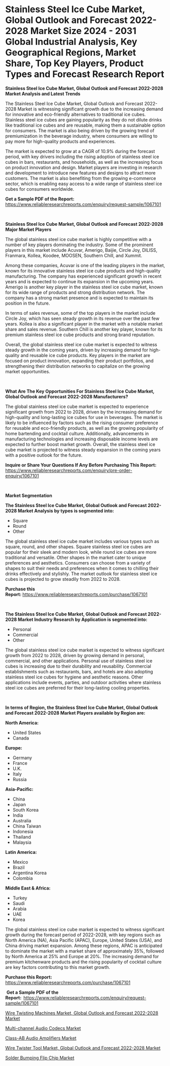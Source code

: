 <p><h1>Stainless Steel Ice Cube Market, Global Outlook and Forecast 2022-2028 Market Size 2024 - 2031 Global Industrial Analysis, Key Geographical Regions, Market Share, Top Key Players, Product Types and Forecast Research Report</h1></p><p><strong>Stainless Steel Ice Cube Market, Global Outlook and Forecast 2022-2028 Market Analysis and Latest Trends</strong></p>
<p><p>The Stainless Steel Ice Cube Market, Global Outlook and Forecast 2022-2028 Market is witnessing significant growth due to the increasing demand for innovative and eco-friendly alternatives to traditional ice cubes. Stainless steel ice cubes are gaining popularity as they do not dilute drinks like traditional ice cubes and are reusable, making them a sustainable option for consumers. The market is also being driven by the growing trend of premiumization in the beverage industry, where consumers are willing to pay more for high-quality products and experiences.</p><p>The market is expected to grow at a CAGR of 10.9% during the forecast period, with key drivers including the rising adoption of stainless steel ice cubes in bars, restaurants, and households, as well as the increasing focus on product innovation and design. Market players are investing in research and development to introduce new features and designs to attract more customers. The market is also benefiting from the growing e-commerce sector, which is enabling easy access to a wide range of stainless steel ice cubes for consumers worldwide.</p></p>
<p><strong>Get a Sample PDF of the Report:&nbsp;</strong> <a href="https://www.reliableresearchreports.com/enquiry/request-sample/1067101">https://www.reliableresearchreports.com/enquiry/request-sample/1067101</a></p>
<p>&nbsp;</p>
<p><strong>Stainless Steel Ice Cube Market, Global Outlook and Forecast 2022-2028 Major Market Players</strong></p>
<p><p>The global stainless steel ice cube market is highly competitive with a number of key players dominating the industry. Some of the prominent players in this market include Acuvar, Amerigo, Baijie, Circle Joy, DILISS, Franmara, Kollea, Koodee, MOOSEN, Southern Chill, and Xummit.</p><p>Among these companies, Acuvar is one of the leading players in the market, known for its innovative stainless steel ice cube products and high-quality manufacturing. The company has experienced significant growth in recent years and is expected to continue its expansion in the upcoming years. Amerigo is another key player in the stainless steel ice cube market, known for its wide range of products and strong distribution network. The company has a strong market presence and is expected to maintain its position in the future.</p><p>In terms of sales revenue, some of the top players in the market include Circle Joy, which has seen steady growth in its revenue over the past few years. Kollea is also a significant player in the market with a notable market share and sales revenue. Southern Chill is another key player, known for its premium stainless steel ice cube products and strong brand reputation.</p><p>Overall, the global stainless steel ice cube market is expected to witness steady growth in the coming years, driven by increasing demand for high-quality and reusable ice cube products. Key players in the market are focused on product innovation, expanding their product portfolios, and strengthening their distribution networks to capitalize on the growing market opportunities.</p></p>
<p>&nbsp;</p>
<p><strong>What Are The Key Opportunities For Stainless Steel Ice Cube Market, Global Outlook and Forecast 2022-2028 Manufacturers?</strong></p>
<p><p>The global stainless steel ice cube market is expected to experience significant growth from 2022 to 2028, driven by the increasing demand for high-quality and long-lasting ice cubes for use in beverages. The market is likely to be influenced by factors such as the rising consumer preference for reusable and eco-friendly products, as well as the growing popularity of home bartending and cocktail culture. Additionally, advancements in manufacturing technologies and increasing disposable income levels are expected to further boost market growth. Overall, the stainless steel ice cube market is projected to witness steady expansion in the coming years with a positive outlook for the future.</p></p>
<p><strong>Inquire or Share Your Questions If Any Before Purchasing This Report:</strong> <a href="https://www.reliableresearchreports.com/enquiry/pre-order-enquiry/1067101">https://www.reliableresearchreports.com/enquiry/pre-order-enquiry/1067101</a></p>
<p>&nbsp;</p>
<p><strong>Market Segmentation</strong></p>
<p><strong>The Stainless Steel Ice Cube Market, Global Outlook and Forecast 2022-2028 Market Analysis by types is segmented into:</strong></p>
<p><ul><li>Square</li><li>Round</li><li>Other</li></ul></p>
<p><p>The global stainless steel ice cube market includes various types such as square, round, and other shapes. Square stainless steel ice cubes are popular for their sleek and modern look, while round ice cubes are more traditional and versatile. Other shapes in the market cater to unique preferences and aesthetics. Consumers can choose from a variety of shapes to suit their needs and preferences when it comes to chilling their drinks effectively and stylishly. The market outlook for stainless steel ice cubes is projected to grow steadily from 2022 to 2028.</p></p>
<p><strong>Purchase this Report:&nbsp;</strong><a href="https://www.reliableresearchreports.com/purchase/1067101">https://www.reliableresearchreports.com/purchase/1067101</a></p>
<p>&nbsp;</p>
<p><strong>The Stainless Steel Ice Cube Market, Global Outlook and Forecast 2022-2028 Market Industry Research by Application is segmented into:</strong></p>
<p><ul><li>Personal</li><li>Commercial</li><li>Other</li></ul></p>
<p><p>The global stainless steel ice cube market is expected to witness significant growth from 2022 to 2028, driven by growing demand in personal, commercial, and other applications. Personal use of stainless steel ice cubes is increasing due to their durability and reusability. Commercial establishments such as restaurants, bars, and hotels are also adopting stainless steel ice cubes for hygiene and aesthetic reasons. Other applications include events, parties, and outdoor activities where stainless steel ice cubes are preferred for their long-lasting cooling properties.</p></p>
<p>&nbsp;</p>
<p><strong>In terms of Region, the Stainless Steel Ice Cube Market, Global Outlook and Forecast 2022-2028 Market Players available by Region are:</strong></p>
<p>
    <p> <strong> North America: </strong>
        <ul>
            <li>United States</li>
            <li>Canada</li>
        </ul>
        </p> 
    <p> <strong> Europe: </strong>
        <ul>
            <li>Germany</li>
            <li>France</li>
            <li>U.K.</li>
            <li>Italy</li>
            <li>Russia</li>
        </ul>
        </p> 
    <p> <strong> Asia-Pacific: </strong>
        <ul>
            <li>China</li>
            <li>Japan</li>
            <li>South Korea</li>
            <li>India</li>
            <li>Australia</li>
            <li>China Taiwan</li>
            <li>Indonesia</li>
            <li>Thailand</li>
            <li>Malaysia</li>
        </ul>
        </p> 
    <p> <strong> Latin America: </strong>
        <ul>
            <li>Mexico</li>
            <li>Brazil</li>
            <li>Argentina Korea</li>
            <li>Colombia</li>
        </ul>
        </p> 
    <p> <strong> Middle East & Africa: </strong>
        <ul>
            <li>Turkey</li>
            <li>Saudi</li>
            <li>Arabia</li>
            <li>UAE</li>
            <li>Korea</li>
        </ul>
    </p>
    </p>
<p><p>The global stainless steel ice cube market is expected to witness significant growth during the forecast period of 2022-2028, with key regions such as North America (NA), Asia Pacific (APAC), Europe, United States (USA), and China driving market expansion. Among these regions, APAC is anticipated to dominate the market with a market share of approximately 35%, followed by North America at 25% and Europe at 20%. The increasing demand for premium kitchenware products and the rising popularity of cocktail culture are key factors contributing to this market growth.</p></p>
<p><strong>Purchase this Report: </strong><a href="https://www.reliableresearchreports.com/purchase/1067101">https://www.reliableresearchreports.com/purchase/1067101</a></p>
<p>&nbsp;<strong>Get a Sample PDF of the Report:&nbsp;&nbsp;</strong><a href="https://www.reliableresearchreports.com/enquiry/request-sample/1067101">https://www.reliableresearchreports.com/enquiry/request-sample/1067101</a></p>
<p><strong></strong></p>
<p><p><a href="https://github.com/nancykennedykellievqfqt2/Market-Research-Report-List-1/blob/main/wire-twisting-machines-market-global-outlook-and-forecast-2022-2028-market.md">Wire Twisting Machines Market, Global Outlook and Forecast 2022-2028 Market</a></p><p><a href="https://medium.com/@jackytorphy/multi-channel-audio-codecs-market-furnishes-information-on-market-share-market-trends-and-market-518383b93ee4">Multi-channel Audio Codecs Market</a></p><p><a href="https://medium.com/@jackytorphy/analyzing-class-ab-audio-amplifiers-market-global-industry-perspective-and-forecast-2024-to-2031-199f83baa4af">Class-AB Audio Amplifiers Market</a></p><p><a href="https://github.com/kathiaseamanalvaradovlprc2h/Market-Research-Report-List-1/blob/main/wire-twister-tool-market-global-outlook-and-forecast-2022-2028-market.md">Wire Twister Tool Market, Global Outlook and Forecast 2022-2028 Market</a></p><p><a href="https://medium.com/@jackytorphy/decoding-solder-bumping-flip-chip-market-metrics-market-share-trends-and-growth-patterns-520f7d898b09">Solder Bumping Flip Chip Market</a></p></p>